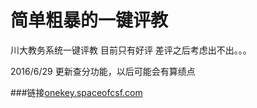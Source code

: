 # 简单粗暴的一键评教
川大教务系统一键评教
目前只有好评
差评之后考虑出不出。。。

2016/6/29
更新查分功能，以后可能会有算绩点

###链接[onekey.spaceofcsf.com](onekey.spaceofcsf.com)
